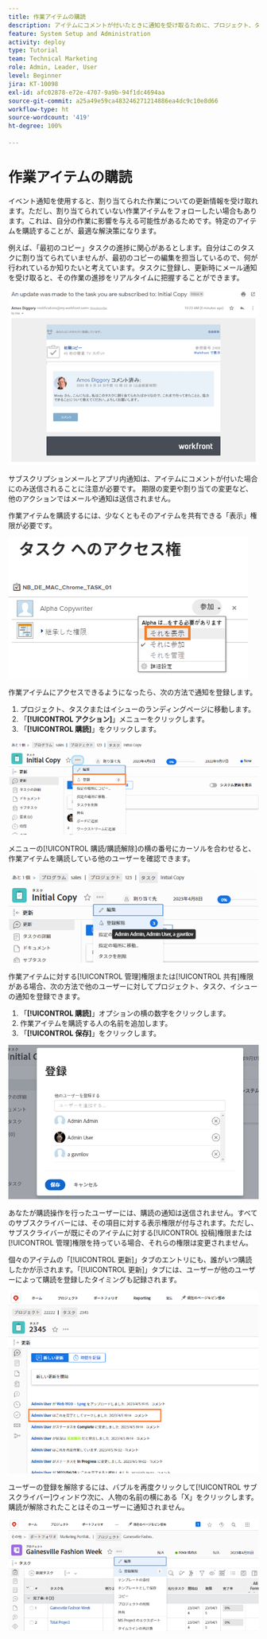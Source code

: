 ```yaml
---
title: 作業アイテムの購読
description: アイテムにコメントが付いたときに通知を受け取るために、プロジェクト、タスク、イシューを購読する方法について説明します。
feature: System Setup and Administration
activity: deploy
type: Tutorial
team: Technical Marketing
role: Admin, Leader, User
level: Beginner
jira: KT-10098
exl-id: afc02878-e72e-4707-9a9b-94f1dc4694aa
source-git-commit: a25a49e59ca483246271214886ea4dc9c10e8d66
workflow-type: ht
source-wordcount: '419'
ht-degree: 100%

---
```


# 作業アイテムの購読

イベント通知を使用すると、割り当てられた作業についての更新情報を受け取れます。ただし、割り当てられていない作業アイテムをフォローしたい場合もあります。これは、自分の作業に影響を与える可能性があるためです。特定のアイテムを購読することが、最適な解決策になります。

例えば、「最初のコピー」タスクの進捗に関心があるとします。自分はこのタスクに割り当てられていませんが、最初のコピーの編集を担当しているので、何が行われているか知りたいと考えています。タスクに登録し、更新時にメール通知を受け取ると、その作業の進捗をリアルタイムに把握することができます。

![タスクサブスクリプションからのメール](assets/admin-fund-user-notifications-10.png)

サブスクリプションメールとアプリ内通知は、アイテムにコメントが付いた場合にのみ送信されることに注意が必要です。 期限の変更や割り当ての変更など、他のアクションではメールや通知は送信されません。

作業アイテムを購読するには、少なくともそのアイテムを共有できる「表示」権限が必要です。

![[!UICONTROL タスクアクセス]画面](assets/admin-fund-user-notifications-11.png)

作業アイテムにアクセスできるようになったら、次の方法で通知を登録します。

1. プロジェクト、タスクまたはイシューのランディングページに移動します。
1. 「**[!UICONTROL アクション]**」メニューをクリックします。
1. 「**[!UICONTROL 購読]**」をクリックします。

![[!UICONTROL タスクメニューの購読]オプション](assets/admin-fund-user-notifications-12.png)

メニューの[!UICONTROL 購読/購読解除]の横の番号にカーソルを合わせると、作業アイテムを購読している他のユーザーを確認できます。

![購読したユーザーを示すタスクメニュー](assets/admin-fund-user-notifications-13.png)

作業アイテムに対する[!UICONTROL 管理]権限または[!UICONTROL 共有]権限がある場合、次の方法で他のユーザーに対してプロジェクト、タスク、イシューの通知を登録できます。

1. 「**[!UICONTROL 購読]**」オプションの横の数字をクリックします。
1. 作業アイテムを購読する人の名前を追加します。
1. 「**[!UICONTROL 保存]**」をクリックします。

![[!UICONTROL 購読]画面](assets/admin-fund-user-notifications-15.png)

あなたが購読操作を行ったユーザーには、購読の通知は送信されません。すべてのサブスクライバーには、その項目に対する表示権限が付与されます。ただし、サブスクライバーが既にそのアイテムに対する[!UICONTROL 投稿]権限または[!UICONTROL 管理]権限を持っている場合、それらの権限は変更されません。

個々のアイテムの「[!UICONTROL 更新]」タブのエントリにも、誰がいつ購読したかが示されます。「[!UICONTROL 更新]」タブには、ユーザーが他のユーザーによって購読を登録したタイミングも記録されます。

![[!UICONTROL 購読を表示するタスクの更新]ページ](assets/admin-fund-user-notifications-16.png)

ユーザーの登録を解除するには、バブルを再度クリックして[!UICONTROL サブスクライバー]ウィンドウ次に、人物の名前の横にある「X」をクリックします。購読が解除されたことはそのユーザーに通知されません。

![[!UICONTROL プロジェクトの登録解除]メニューオプション](assets/admin-fund-user-notifications-14.png)

<!---
learn more URL: Subscribe to items in Workfront
--->
